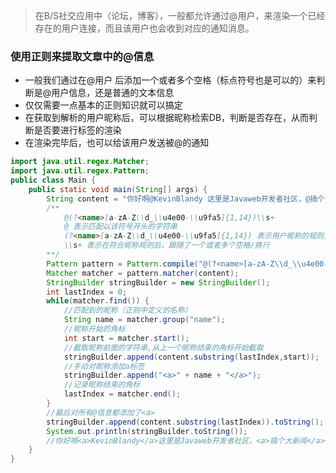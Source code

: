 > 在B/S社交应用中（论坛，博客），一般都允许通过@用户，来渲染一个已经存在的用户连接，而且该用户也会收到对应的通知消息。

### 使用正则来提取文章中的@信息
* 一般我们通过在@用户 后添加一个或者多个空格（标点符号也是可以的）来判断是@用户信息，还是普通的文本信息
* 仅仅需要一点基本的正则知识就可以搞定
* 在获取到解析的用户昵称后，可以根据昵称检索DB，判断是否存在，从而判断是否要进行<a>标签的渲染
* 在渲染完毕后，也可以给该用户发送被@的通知

```java
import java.util.regex.Matcher;
import java.util.regex.Pattern;
public class Main {
    public static void main(String[] args) {
        String content = "你好啊@KevinBlandy 这里是Javaweb开发者社区，@搞个大新闻 @Hello_Java开发者\r\n。";
        /**
            @(?<name>[a-zA-Z\\d_\\u4e00-\\u9fa5]{1,14})\\s+
            @ 表示匹配以该符号开头的字符串
            (?<name>[a-zA-Z\\d_\\u4e00-\\u9fa5]{1,14}) 表示用户昵称的规则为:大小写字母，汉字，数字以及下划线，1 - 14个字符。并且给该规则起了个名字叫做`name`
            \\s+ 表示在符合昵称规则后，跟随了一个或者多个空格/换行
        **/
        Pattern pattern = Pattern.compile("@(?<name>[a-zA-Z\\d_\\u4e00-\\u9fa5]{1,14})\\s+");
        Matcher matcher = pattern.matcher(content);
        StringBuilder stringBuilder = new StringBuilder();
        int lastIndex = 0;
        while(matcher.find()) {
            //匹配到的昵称（正则中定义的名称）
            String name = matcher.group("name");
            //昵称开始的角标
            int start = matcher.start();
            //截取昵称前面的字符串,从上一个昵称结束的角标开始截取
            stringBuilder.append(content.substring(lastIndex,start));
            //手动对昵称添加a标签
            stringBuilder.append("<a>" + name + "</a>");
            //记录昵称结束的角标
            lastIndex = matcher.end();
        }
        //最后对所有@信息都添加了<a>
        stringBuilder.append(content.substring(lastIndex)).toString();
        System.out.println(stringBuilder.toString());
        //你好啊<a>KevinBlandy</a>这里是Javaweb开发者社区，<a>搞个大新闻</a><a>Hello_Java开发者</a>。
    }
}
```
